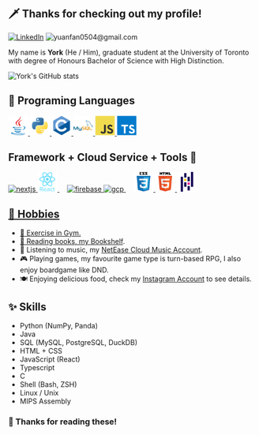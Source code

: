 ## 🗡️ Thanks for checking out my profile!

[![LinkedIn](https://img.shields.io/badge/LinkedIn-blue?logo=linkedin)](https://www.linkedin.com/in/yuanfan-chen-97b1a8280/)  ![yuanfan0504@gmail.com](https://img.shields.io/badge/yuanfan0504%40gmail.com-white?logo=gmail)

My name is **York** (He / Him), graduate student at the University of Toronto with degree of Honours Bachelor of Science with High Distinction. 

![York's GitHub stats](https://github-readme-stats.vercel.app/api?username=zhumengzhiren&show_icons=true&theme=vue&rank_icon=github)


## 🥇 Programing Languages 

<a href="https://www.java.com" target="_blank" rel="noreferrer"> <img src="https://raw.githubusercontent.com/devicons/devicon/master/icons/java/java-original.svg" alt="java" width="40" height="40"/> </a>
<a href="https://www.python.org" target="_blank" rel="noreferrer"> <img src="https://raw.githubusercontent.com/devicons/devicon/master/icons/python/python-original.svg" alt="python" width="40" height="40"/> </a>
<a href="https://www.cprogramming.com/" target="_blank" rel="noreferrer"> <img src="https://raw.githubusercontent.com/devicons/devicon/master/icons/c/c-original.svg" alt="c" width="40" height="40"/> </a>
<a href="https://www.mysql.com/" target="_blank" rel="noreferrer"> <img src="https://raw.githubusercontent.com/devicons/devicon/master/icons/mysql/mysql-original-wordmark.svg" alt="mysql" width="40" height="40"/> </a> 
<a href="https://developer.mozilla.org/en-US/docs/Web/JavaScript" target="_blank" rel="noreferrer"> <img src="https://raw.githubusercontent.com/devicons/devicon/master/icons/javascript/javascript-original.svg" alt="javascript" width="40" height="40"/> </a> 
<a href="https://www.typescriptlang.org/" target="_blank" rel="noreferrer"> <img src="https://raw.githubusercontent.com/devicons/devicon/master/icons/typescript/typescript-original.svg" alt="typescript" width="40" height="40"/> </a> 

## Framework + Cloud Service + Tools 🥇
<a href="https://nextjs.org/" target="_blank" rel="noreferrer"> <img src="https://cdn.worldvectorlogo.com/logos/nextjs-2.svg" alt="nextjs" width="40" height="40"/> </a>
<a href="https://reactjs.org/" target="_blank" rel="noreferrer"> <img src="https://raw.githubusercontent.com/devicons/devicon/master/icons/react/react-original-wordmark.svg" alt="react" width="40" height="40"/> </a>
&nbsp;&nbsp;&nbsp;
<a href="https://firebase.google.com/" target="_blank" rel="noreferrer"> <img src="https://www.vectorlogo.zone/logos/firebase/firebase-icon.svg" alt="firebase" width="40" height="40"/>
<a href="https://cloud.google.com" target="_blank" rel="noreferrer"> <img src="https://www.vectorlogo.zone/logos/google_cloud/google_cloud-icon.svg" alt="gcp" width="40" height="40"/> </a>
&nbsp;&nbsp;&nbsp;
<a href="https://www.w3schools.com/css/" target="_blank" rel="noreferrer"> <img src="https://raw.githubusercontent.com/devicons/devicon/master/icons/css3/css3-original-wordmark.svg" alt="css3" width="40" height="40"/> </a>
<a href="https://www.w3.org/html/" target="_blank" rel="noreferrer"> <img src="https://raw.githubusercontent.com/devicons/devicon/master/icons/html5/html5-original-wordmark.svg" alt="html5" width="40" height="40"/> </a>
<a href="https://pandas.pydata.org/" target="_blank" rel="noreferrer"> <img src="https://raw.githubusercontent.com/devicons/devicon/2ae2a900d2f041da66e950e4d48052658d850630/icons/pandas/pandas-original.svg" alt="pandas" width="40" height="40"/> 

## 💖 Hobbies

- 💪 Exercise in Gym.
- 📖 Reading books, my [Bookshelf](https://weread.qq.com/web/shelf).
- 🎵 Listening to music, my [NetEase Cloud Music Account](https://music.163.com/#/user/home?id=624725550).
- 🎮 Playing games, my favourite game type is turn-based RPG, I also enjoy boardgame like DND.
- 🍽️ Enjoying delicious food, check my [Instagram Account](https://www.instagram.com/zhumengzhiren/) to see details.

## ✨ Skills

- Python (NumPy, Panda)
- Java
- SQL (MySQL, PostgreSQL, DuckDB)
- HTML + CSS
- JavaScript (React)
- Typescript
- C
- Shell (Bash, ZSH)
- Linux / Unix
- MIPS Assembly

### 💓 Thanks for reading these!
